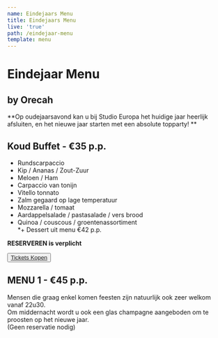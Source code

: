 ```yaml
---
name: Eindejaars Menu
title: Eindejaars Menu
live: 'true'
path: /eindejaar-menu
template: menu
---
```

# Eindejaar Menu

## by Orecah

**Op oudejaarsavond kan u bij Studio Europa het huidige jaar heerlijk afsluiten, en het nieuwe jaar starten met een absolute topparty! **

## Koud Buffet - €35 p.p.

* Rundscarpaccio
* Kip / Ananas / Zout-Zuur
* Meloen / Ham
* Carpaccio van tonijn
* Vitello tonnato
* Zalm gegaard op lage temperatuur
* Mozzarella / tomaat
* Aardappelsalade / pastasalade / vers brood
* Quinoa / couscous / groentenassortiment\
  *+ Dessert uit menu €42 p.p.

**RESERVEREN is verplicht**

<button class="center"><a href="https://webshop.admisol.be/shop2/company/123476737/shop/5/?xlId=NL">Tickets Kopen</a></button>

## MENU 1 - €45 p.p.

Mensen die graag enkel komen feesten zijn natuurlijk ook zeer welkom vanaf 22u30.\
Om middernacht wordt u ook een glas champagne aangeboden om te proosten op het nieuwe jaar.\
(Geen reservatie nodig)

